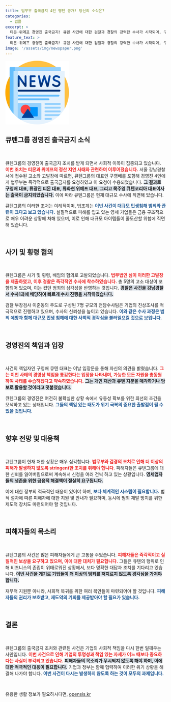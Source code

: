```yaml
---
title: 법무부 출국금지 4인 명단 공개! 당신의 소식은?
categories:
  - 법률
excerpt: >
  티몬·위메프 경영진 출국금지! 큐텐 사건에 대한 검찰과 경찰의 강력한 수사가 시작되며, 구영배 대표는 사과와 함께 전 재산 매각 의사를 밝혔습니다. 민생침해 범죄로 의심되는 이 사태의 전개를 주목하세요!
feature_text: >
  티몬·위메프 경영진 출국금지! 큐텐 사건에 대한 검찰과 경찰의 강력한 수사가 시작되며, 구영배 대표는 사과와 함께 전 재산 매각 의사를 밝혔습니다. 민생침해 범죄로 의심되는 이 사태의 전개를 주목하세요!
image: '/assets/img/newspaper.png'
---
```


<p><img src="/assets/img/newspaper.png" alt="kimp 속보" /></p>

<h2 data-ke-size="size26">큐텐그룹 경영진 출국금지 소식</h2>

<p data-ke-size="size16">&nbsp;</p>

<p>큐텐그룹의 경영진이 출국금지 조치를 받게 되면서 사회적 이목이 집중되고 있습니다. <b><span style="color: #ee2323;">이번 조치는 티몬과 위메프의 정산 지연 사태와 관련하여 이루어졌습니다.</span></b> 서울 강남경찰서에 접수된 고소와 고발장에 따르면, 큐텐그룹의 대표인 구영배를 포함해 경영진 4인에게 법무부는 즉각적으로 출국금지를 요청하였고 이 요청이 수용되었습니다. <b><span style="background-color: #21538527;">그 결과로 구영배 대표, 류광진 티몬 대표, 류화현 위메프 대표, 그리고 목주영 큐텐코리아 대표이사는 출국이 금지되었습니다.</span></b> 이에 따라 큐텐그룹은 현재 대규모 수사에 직면해 있습니다.</p>

<p>큐텐그룹의 이러한 조처는 이례적이며, 법조계는 <b><span style="color: #1a5490;">이번 사건이 대규모 민생침해 범죄와 관련이 크다고 보고 있습니다.</span></b> 실질적으로 피해를 입고 있는 영세 기업들은 금융 구조적으로 매우 어려운 상황에 처해 있으며, 이로 인해 대규모 아이템들이 줄도산할 위험에 직면해 있습니다. </p>

<p data-ke-size="size16">&nbsp;</p>

<h2 data-ke-size="size26">사기 및 횡령 혐의</h2>

<p data-ke-size="size16">&nbsp;</p>

<p>큐텐그룹은 사기 및 횡령, 배임의 혐의로 고발되었습니다. <b><span style="color: #ee2323;">법무법인 심이 이러한 고발장을 제출하였고, 이후 경찰은 즉각적인 수사에 착수하였습니다.</span></b> 총 5명의 고소 대상이 포함되어 있으며, 이는 컸던 범죄의 심각성을 반영하는 것입니다. <b><span style="background-color: #21538527;">경찰은 사건을 강남경찰서 수사1과에 배당하여 빠르게 수사 진행을 시작하였습니다.</span></b> </p>

<p>검찰 부장검사 이준동의 주도로 구성된 7명 규모의 전담수사팀은 기업의 진상조사를 적극적으로 진행하고 있으며, 수사의 신뢰성을 높이고 있습니다. <b><span style="color: #1a5490;">이와 같은 수사 과정은 범죄 예방과 함께 대규모 민생 침해에 대한 사회적 경각심을 불러일으킬 것으로 보입니다.</span></b></p>

<p data-ke-size="size16">&nbsp;</p>

<h2 data-ke-size="size26">경영진의 책임과 입장</h2>

<p data-ke-size="size16">&nbsp;</p>

<p>사건의 책임자인 구영배 큐텐 대표는 이날 입장문을 통해 자신의 의견을 밝혔습니다. <b><span style="color: #ee2323;">그는 이번 사태의 경영상 책임을 통감한다는 입장을 나타내며, 가능한 모든 자원을 총동원하여 사태를 수습하겠다고 약속하였습니다.</span></b> <b><span style="background-color: #21538527;">그는 개인 재산과 큐텐 지분을 매각하거나 담보로 활용할 것이라고 덧붙였습니다.</span></b> </p>

<p>큐텐그룹의 경영진은 여전히 불확실한 상황 속에서 유동성 확보를 위한 최선의 조건을 모색하고 있는 상태입니다. <b><span style="color: #1a5490;">그들의 책임 있는 태도가 위기 극복의 중요한 출발점이 될 수 있을 것입니다.</span></b></p>

<p data-ke-size="size16">&nbsp;</p>

<h2 data-ke-size="size26">향후 전망 및 대응책</h2>

<p data-ke-size="size16">&nbsp;</p>

<p>큐텐그룹이 현재 처한 상황은 매우 심각합니다. <b><span style="color: #ee2323;">법무부와 검경의 조치로 인해 더 이상의 피해가 발생하지 않도록 stringent한 조치를 취해야 합니다.</span></b> 피해자들은 큐텐그룹에 대한 신뢰를 잃어버림으로써 계속해서 신청을 여러 건씩 하고 있는 상황입니다. <b><span style="background-color: #21538527;">영세업자들의 생존을 위한 금융적 해결책이 절실히 요구됩니다.</span></b> </p>

<p>이에 대한 정부의 적극적인 대응이 있어야 하며, <b><span style="color: #1a5490;">보다 체계적인 시스템이 필요합니다.</span></b> 법적 절차에 따른 피해자에 대한 지원 및 안내가 필요하며, 동시에 범죄 재발 방지를 위한 제도적 장치도 마련되어야 할 것입니다.</p>

<p data-ke-size="size16">&nbsp;</p>

<h2 data-ke-size="size26">피해자들의 목소리</h2>

<p data-ke-size="size16">&nbsp;</p>

<p>큐텐그룹의 사건은 많은 피해자들에게 큰 고통을 주었습니다. <b><span style="color: #ee2323;">피해자들은 즉각적이고 실질적인 보상을 요구하고 있으며, 이에 대한 대처가 필요합니다.</span></b> 그들은 큐텐의 행위로 인해 비즈니스의 존립이 위태로워진 상황에서, 보다 명확한 대답과 조치를 기다리고 있습니다.  <b><span style="background-color: #21538527;">이번 사건을 계기로 기업들이 더 이상의 범죄를 저지르지 않도록 경각심을 가져야 합니다.</span></b> </p>

<p>재무적 지원뿐 아니라, 사회적 복귀를 위한 여러 복안들이 마련되어야 할 것입니다. <b><span style="color: #1a5490;">피해자들의 권리가 보호받고, 재도약의 기회를 제공받아야 할 필요가 있습니다.</span></b></p>

<p data-ke-size="size16">&nbsp;</p>

<h2 data-ke-size="size26">결론</h2>

<p data-ke-size="size16">&nbsp;</p>

<p>큐텐그룹의 출국금지 조처와 관련된 사건은 기업의 사회적 책임을 다시 한번 일깨우는 사안입니다. <b><span style="color: #ee2323;">이번 사건으로 인해 기업의 투명성과 책임 있는 자세가 어느 때보다 중요하다는 사실이 부각되고 있습니다.</span></b> <b><span style="background-color: #21538527;">피해자들의 목소리가 무시되지 않도록 해야 하며, 이에 대한 적극적인 대응이 필요합니다.</span></b> 기업과 정부는 함께 협력하여 이러한 위기 상황을 해결해 나가야 합니다. <b><span style="color: #1a5490;">이번 사건이 다시는 발생하지 않도록 하는 것이 모두의 과제입니다.</span></b> </p>

<p data-ke-size="size16">&nbsp;</p>
유용한 생활 정보가 필요하시다면, <a href="https://opensis.kr" rel="dofollow">opensis.kr</a>


